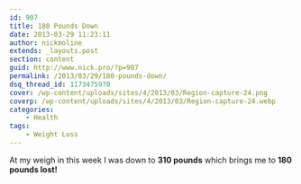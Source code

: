 ```yaml
---
id: 907
title: 180 Pounds Down
date: 2013-03-29 11:23:11
author: nickmoline
extends: _layouts.post
section: content
guid: http://www.nick.pro/?p=907
permalink: /2013/03/29/180-pounds-down/
dsq_thread_id: 1173475970
cover: /wp-content/uploads/sites/4/2013/03/Region-capture-24.png
coverp: /wp-content/uploads/sites/4/2013/03/Region-capture-24.webp
categories:
    - Health
tags:
    - Weight Loss
---
```

At my weigh in this week I was down to **310 pounds** which brings me to **180 pounds lost!**
